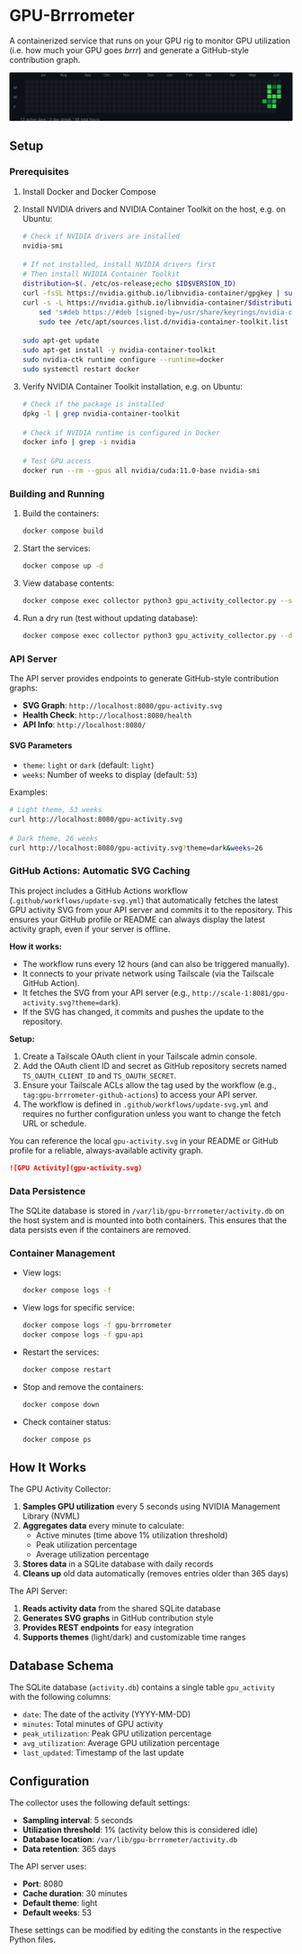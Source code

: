 # GPU-Brrrometer

A containerized service that runs on your GPU rig to monitor GPU utilization (i.e. how much your GPU goes *brrr*) and generate a GitHub-style contribution graph.

![GPU Activity](./gpu-activity.svg)

## Setup

### Prerequisites

1. Install Docker and Docker Compose
2. Install NVIDIA drivers and NVIDIA Container Toolkit on the host, e.g. on Ubuntu:

   ```bash
   # Check if NVIDIA drivers are installed
   nvidia-smi

   # If not installed, install NVIDIA drivers first
   # Then install NVIDIA Container Toolkit
   distribution=$(. /etc/os-release;echo $ID$VERSION_ID)
   curl -fsSL https://nvidia.github.io/libnvidia-container/gpgkey | sudo gpg --dearmor -o /usr/share/keyrings/nvidia-container-toolkit-keyring.gpg
   curl -s -L https://nvidia.github.io/libnvidia-container/$distribution/libnvidia-container.list | \
       sed 's#deb https://#deb [signed-by=/usr/share/keyrings/nvidia-container-toolkit-keyring.gpg] https://#g' | \
       sudo tee /etc/apt/sources.list.d/nvidia-container-toolkit.list

   sudo apt-get update
   sudo apt-get install -y nvidia-container-toolkit
   sudo nvidia-ctk runtime configure --runtime=docker
   sudo systemctl restart docker
   ```

3. Verify NVIDIA Container Toolkit installation, e.g. on Ubuntu:

   ```bash
   # Check if the package is installed
   dpkg -l | grep nvidia-container-toolkit

   # Check if NVIDIA runtime is configured in Docker
   docker info | grep -i nvidia

   # Test GPU access
   docker run --rm --gpus all nvidia/cuda:11.0-base nvidia-smi
   ```

### Building and Running

1. Build the containers:
   ```bash
   docker compose build
   ```

2. Start the services:
   ```bash
   docker compose up -d
   ```

3. View database contents:
   ```bash
   docker compose exec collector python3 gpu_activity_collector.py --show-db
   ```

4. Run a dry run (test without updating database):
   ```bash
   docker compose exec collector python3 gpu_activity_collector.py --dry-run
   ```

### API Server

The API server provides endpoints to generate GitHub-style contribution graphs:

- **SVG Graph**: `http://localhost:8080/gpu-activity.svg`
- **Health Check**: `http://localhost:8080/health`
- **API Info**: `http://localhost:8080/`

#### SVG Parameters

- `theme`: `light` or `dark` (default: `light`)
- `weeks`: Number of weeks to display (default: `53`)

Examples:
```bash
# Light theme, 53 weeks
curl http://localhost:8080/gpu-activity.svg

# Dark theme, 26 weeks
curl http://localhost:8080/gpu-activity.svg?theme=dark&weeks=26
```

### GitHub Actions: Automatic SVG Caching

This project includes a GitHub Actions workflow (`.github/workflows/update-svg.yml`) that automatically fetches the latest GPU activity SVG from your API server and commits it to the repository. This ensures your GitHub profile or README can always display the latest activity graph, even if your server is offline.

**How it works:**
- The workflow runs every 12 hours (and can also be triggered manually).
- It connects to your private network using Tailscale (via the Tailscale GitHub Action).
- It fetches the SVG from your API server (e.g., `http://scale-1:8081/gpu-activity.svg?theme=dark`).
- If the SVG has changed, it commits and pushes the update to the repository.

**Setup:**
1. Create a Tailscale OAuth client in your Tailscale admin console.
2. Add the OAuth client ID and secret as GitHub repository secrets named `TS_OAUTH_CLIENT_ID` and `TS_OAUTH_SECRET`.
3. Ensure your Tailscale ACLs allow the tag used by the workflow (e.g., `tag:gpu-brrrometer-github-actions`) to access your API server.
4. The workflow is defined in `.github/workflows/update-svg.yml` and requires no further configuration unless you want to change the fetch URL or schedule.

You can reference the local `gpu-activity.svg` in your README or GitHub profile for a reliable, always-available activity graph.


```markdown
![GPU Activity](gpu-activity.svg)
```

### Data Persistence

The SQLite database is stored in `/var/lib/gpu-brrrometer/activity.db` on the host system and is mounted into both containers. This ensures that the data persists even if the containers are removed.

### Container Management

- View logs:
  ```bash
  docker compose logs -f
  ```

- View logs for specific service:
  ```bash
  docker compose logs -f gpu-brrrometer
  docker compose logs -f gpu-api
  ```

- Restart the services:
  ```bash
  docker compose restart
  ```

- Stop and remove the containers:
  ```bash
  docker compose down
  ```

- Check container status:
  ```bash
  docker compose ps
  ```

## How It Works

The GPU Activity Collector:

1. **Samples GPU utilization** every 5 seconds using NVIDIA Management Library (NVML)
2. **Aggregates data** every minute to calculate:
   - Active minutes (time above 1% utilization threshold)
   - Peak utilization percentage
   - Average utilization percentage
3. **Stores data** in a SQLite database with daily records
4. **Cleans up** old data automatically (removes entries older than 365 days)

The API Server:

1. **Reads activity data** from the shared SQLite database
2. **Generates SVG graphs** in GitHub contribution style
3. **Provides REST endpoints** for easy integration
4. **Supports themes** (light/dark) and customizable time ranges

## Database Schema

The SQLite database (`activity.db`) contains a single table `gpu_activity` with the following columns:

- `date`: The date of the activity (YYYY-MM-DD)
- `minutes`: Total minutes of GPU activity
- `peak_utilization`: Peak GPU utilization percentage
- `avg_utilization`: Average GPU utilization percentage
- `last_updated`: Timestamp of the last update

## Configuration

The collector uses the following default settings:

- **Sampling interval**: 5 seconds
- **Utilization threshold**: 1% (activity below this is considered idle)
- **Database location**: `/var/lib/gpu-brrrometer/activity.db`
- **Data retention**: 365 days

The API server uses:

- **Port**: 8080
- **Cache duration**: 30 minutes
- **Default theme**: light
- **Default weeks**: 53

These settings can be modified by editing the constants in the respective Python files. 
